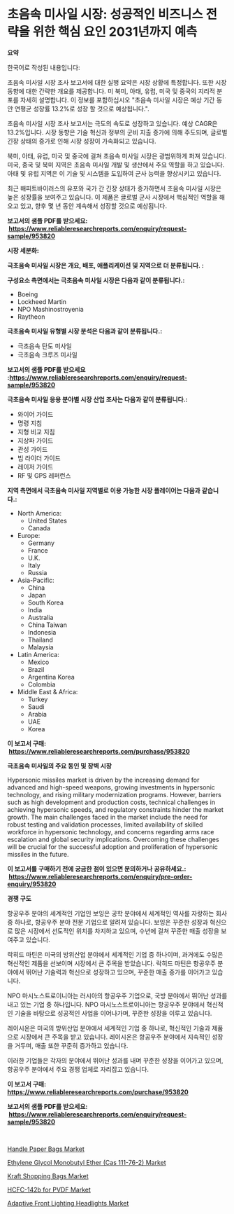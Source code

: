 <p><h1>초음속 미사일 시장: 성공적인 비즈니스 전략을 위한 핵심 요인 2031년까지 예측</h1></p><p><strong>요약</strong></p>
<p><p>한국어로 작성된 내용입니다:</p><p>초음속 미사일 시장 조사 보고서에 대한 실행 요약은 시장 상황에 특정합니다. 또한 시장 동향에 대한 간략한 개요를 제공합니다. 미 북미, 아태, 유럽, 미국 및 중국의 지리적 분포를 자세히 설명합니다. 이 정보를 포함하십시오 "초음속 미사일 시장은 예상 기간 동안 연평균 성장률 13.2%로 성장 할 것으로 예상됩니다.".</p><p>초음속 미사일 시장 조사 보고서는 극도의 속도로 성장하고 있습니다. 예상 CAGR은 13.2%입니다. 시장 동향은 기술 혁신과 정부의 군비 지출 증가에 의해 주도되며, 글로벌 긴장 상태의 증가로 인해 시장 성장이 가속화되고 있습니다.</p><p>북미, 아태, 유럽, 미국 및 중국에 걸쳐 초음속 미사일 시장은 광범위하게 퍼져 있습니다. 미국, 중국 및 북미 지역은 초음속 미사일 개발 및 생산에서 주요 역할을 하고 있습니다. 아태 및 유럽 지역은 이 기술 및 시스템을 도입하여 군사 능력을 향상시키고 있습니다.</p><p>최근 해피트바이러스의 유포와 국가 간 긴장 상태가 증가하면서 초음속 미사일 시장은 높은 성장률을 보여주고 있습니다. 이 제품은 글로벌 군사 시장에서 핵심적인 역할을 해오고 있고, 향후 몇 년 동안 계속해서 성장할 것으로 예상됩니다.</p></p>
<p><strong>보고서의 샘플 PDF를 받으세요: &nbsp;<a href="https://www.reliableresearchreports.com/enquiry/request-sample/953820">https://www.reliableresearchreports.com/enquiry/request-sample/953820</a></strong></p>
<p><strong>시장 세분화:</strong></p>
<p><strong> 극초음속 미사일 시장은 개요, 배포, 애플리케이션 및 지역으로 더 분류됩니다. :</strong></p>
<p><strong>구성요소 측면에서는 극초음속 미사일 시장은 다음과 같이 분류됩니다.:</strong></p>
<p><ul><li>Boeing</li><li>Lockheed Martin</li><li>NPO Mashinostroyenia</li><li>Raytheon</li></ul></p>
<p><strong> 극초음속 미사일 유형별 시장 분석은 다음과 같이 분류됩니다.:</strong></p>
<p><ul><li>극초음속 탄도 미사일</li><li>극초음속 크루즈 미사일</li></ul></p>
<p><strong>보고서의 샘플 PDF를 받으세요 :<a href="https://www.reliableresearchreports.com/enquiry/request-sample/953820">https://www.reliableresearchreports.com/enquiry/request-sample/953820</a></strong></p>
<p><strong> 극초음속 미사일 응용 분야별 시장 산업 조사는 다음과 같이 분류됩니다.:</strong></p>
<p><ul><li>와이어 가이드</li><li>명령 지침</li><li>지형 비교 지침</li><li>지상파 가이드</li><li>관성 가이드</li><li>빔 라이더 가이드</li><li>레이저 가이드</li><li>RF 및 GPS 레퍼런스</li></ul></p>
<p><strong>지역 측면에서 극초음속 미사일 지역별로 이용 가능한 시장 플레이어는 다음과 같습니다.:</strong></p>
<p><ul>
    <li>
        North America:
        <ul>
            <li>United States</li>
            <li>Canada</li>
        </ul>
    </li>
    <li>
        Europe:
        <ul>
            <li>Germany</li>
            <li>France</li>
            <li>U.K.</li>
            <li>Italy</li>
            <li>Russia</li>
        </ul>
    </li>
    <li>
        Asia-Pacific:
        <ul>
            <li>China</li>
            <li>Japan</li>
            <li>South Korea</li>
            <li>India</li>
            <li>Australia</li>
            <li>China Taiwan</li>
            <li>Indonesia</li>
            <li>Thailand</li>
            <li>Malaysia</li>
        </ul>
    </li>
    <li>
        Latin America:
        <ul>
            <li>Mexico</li>
            <li>Brazil</li>
            <li>Argentina Korea</li>
            <li>Colombia</li>
        </ul>
    </li>
    <li>
        Middle East & Africa:
        <ul>
            <li>Turkey</li>
            <li>Saudi</li>
            <li>Arabia</li>
            <li>UAE</li>
            <li>Korea</li>
        </ul>
    </li>
    </ul></p>
<p><strong>이 보고서 구매: &nbsp;<a href="https://www.reliableresearchreports.com/purchase/953820">https://www.reliableresearchreports.com/purchase/953820</a></strong></p>
<p><strong>극초음속 미사일의 주요 동인 및 장벽 시장</strong></p>
<p><p>Hypersonic missiles market is driven by the increasing demand for advanced and high-speed weapons, growing investments in hypersonic technology, and rising military modernization programs. However, barriers such as high development and production costs, technical challenges in achieving hypersonic speeds, and regulatory constraints hinder the market growth. The main challenges faced in the market include the need for robust testing and validation processes, limited availability of skilled workforce in hypersonic technology, and concerns regarding arms race escalation and global security implications. Overcoming these challenges will be crucial for the successful adoption and proliferation of hypersonic missiles in the future.</p></p>
<p><strong>이 보고서를 구매하기 전에 궁금한 점이 있으면 문의하거나 공유하세요.: &nbsp;<a href="https://www.reliableresearchreports.com/enquiry/pre-order-enquiry/953820">https://www.reliableresearchreports.com/enquiry/pre-order-enquiry/953820</a></strong></p>
<p><strong>경쟁 구도</strong></p>
<p><p>항공우주 분야의 세계적인 기업인 보잉은 공학 분야에서 세계적인 역사를 자랑하는 회사 중 하나로, 항공우주 분야 전문 기업으로 알려져 있습니다. 보잉은 꾸준한 성장과 혁신으로 많은 시장에서 선도적인 위치를 차지하고 있으며, 수년에 걸쳐 꾸준한 매출 성장을 보여주고 있습니다.</p><p>락히드 마틴은 미국의 방위산업 분야에서 세계적인 기업 중 하나이며, 과거에도 수많은 혁신적인 제품을 선보이며 시장에서 큰 주목을 받았습니다. 락히드 마틴은 항공우주 분야에서 뛰어난 기술력과 혁신으로 성장하고 있으며, 꾸준한 매출 증가를 이어가고 있습니다.</p><p>NPO 마시노스트로이니아는 러시아의 항공우주 기업으로, 국방 분야에서 뛰어난 성과를 내고 있는 기업 중 하나입니다. NPO 마시노스트로이니아는 항공우주 분야에서 혁신적인 기술을 바탕으로 성공적인 사업을 이어나가며, 꾸준한 성장을 이루고 있습니다.</p><p>레이시온은 미국의 방위산업 분야에서 세계적인 기업 중 하나로, 혁신적인 기술과 제품으로 시장에서 큰 주목을 받고 있습니다. 레이시온은 항공우주 분야에서 지속적인 성장을 거두며, 매출 또한 꾸준히 증가하고 있습니다.</p><p>이러한 기업들은 각자의 분야에서 뛰어난 성과를 내며 꾸준한 성장을 이어가고 있으며, 항공우주 분야에서 주요 경쟁 업체로 자리잡고 있습니다.</p></p>
<p><strong>이 보고서 구매: &nbsp; <a href="https://www.reliableresearchreports.com/purchase/953820">https://www.reliableresearchreports.com/purchase/953820</a></strong></p>
<p><strong>보고서의 샘플 PDF를 받으세요: &nbsp;<a href="https://www.reliableresearchreports.com/enquiry/request-sample/953820">https://www.reliableresearchreports.com/enquiry/request-sample/953820</a></strong><strong></strong></p>
<p>&nbsp;</p>
<p><p><a href="https://view.publitas.com/reportprime-1/handle-paper-bags-market-size-market-share-and-global-market-analysis-report-2024-2031/">Handle Paper Bags Market</a></p><p><a href="https://issuu.com/reportprime-2/docs/ethylene-glycol-monobutyl-ether-cas-111-76-2-marke">Ethylene Glycol Monobutyl Ether (Cas 111-76-2) Market</a></p><p><a href="https://view.publitas.com/reportprime-1/kraft-shopping-bags-market-research-report-provides-critical-insights-that-can-help-shape-business-development-and-investment-strategies/">Kraft Shopping Bags Market</a></p><p><a href="https://woozy-pyroraptor-a1f.notion.site/HCFC-142b-for-PVDF-Market-Research-Report-The-Key-To-Successful-Business-Strategy-Forecasted-for-Pe-d5433ba6eb0f4205b34a0896f03b606d">HCFC-142b for PVDF Market</a></p><p><a href="https://github.com/FassouRP/Market-Research-Report-List-3/blob/main/adaptive-front-lighting-headlights-market.md">Adaptive Front Lighting Headlights Market</a></p></p>